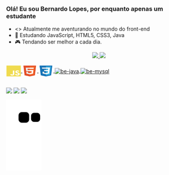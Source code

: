 ### Olá! Eu sou Bernardo Lopes, por enquanto apenas um estudante


- <> Atualmente me aventurando no mundo do front-end
- 📖 Estudando JavaScript, HTML5, CSS3, Java
- 🎮 Tendando ser melhor a cada dia.

<div align="center">
  <a href="https://github.com/BernardoOL">
  <img height="180em" src="https://github-readme-stats.vercel.app/api?username=BernardoOL&show_icons=true&theme=dark&include_all_commits=true&count_private=true"/>
  <img height="180em" src="https://github-readme-stats.vercel.app/api/top-langs/?username=BernardoOL&layout=compact&langs_count=7&theme=dark"/>
</div>
  
  <div style="display: inline_block"><br>
  <img align="center" alt="be-Js" height="30" width="40" src="https://raw.githubusercontent.com/devicons/devicon/master/icons/javascript/javascript-plain.svg">
  <img align="center" alt="be-HTML" height="30" width="40" src="https://raw.githubusercontent.com/devicons/devicon/master/icons/html5/html5-original.svg">
  <img align="center" alt="be-CSS" height="30" width="40" src="https://raw.githubusercontent.com/devicons/devicon/master/icons/css3/css3-original.svg">
  <img align="center" alt="be-java" height="30" width="40" src="https://cdn.jsdelivr.net/gh/devicons/devicon/icons/java/java-original.svg">
  <img align="center" alt="be-mysql" height="30" width="40" src="https://cdn.jsdelivr.net/gh/devicons/devicon/icons/mysql/mysql-plain.svg">
</div>
  
  ##
  
  <div>
   <a href="https://www.linkedin.com/in/rafaella-ballerini-45875016a" target="_blank"><img src="https://img.shields.io/badge/-LinkedIn-%230077B5?style=for-the-badge&logo=linkedin&logoColor=white" target="_blank"></a> 
  <a href="https://instagram.com/bernsntz" target="_blank"><img src="https://img.shields.io/badge/-Instagram-%23E4405F?style=for-the-badge&logo=instagram&logoColor=white" target="_blank"></a>
  <a href = "mailto:bernardomak42@gmail.com"><img src="https://img.shields.io/badge/-Gmail-%23333?style=for-the-badge&logo=gmail&logoColor=white" target="_blank"></a>
  </div>
  
  ![Snake animation](https://github.com/BernardoOL/BernardoOL/blob/output/github-contribution-grid-snake.svg)
